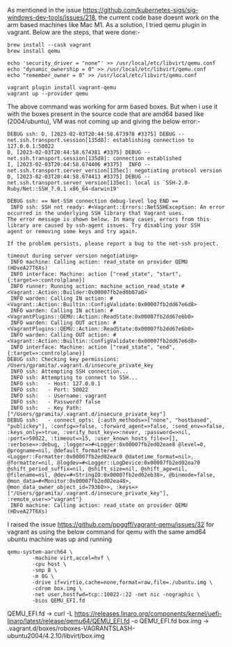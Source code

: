 As mentioned in the issue https://github.com/kubernetes-sigs/sig-windows-dev-tools/issues/218, the current code base doesnt work on the arm based machines like Mac M1.
As a solution, I tried qemu plugin in vagrant. 
Below are the steps, that were done:-

```
brew install --cask vagrant
brew install qemu

echo 'security_driver = "none"' >> /usr/local/etc/libvirt/qemu.conf
echo "dynamic_ownership = 0" >> /usr/local/etc/libvirt/qemu.conf
echo "remember_owner = 0" >> /usr/local/etc/libvirt/qemu.conf

vagrant plugin install vagrant-qemu
vagrant up --provider qemu
```

The above command was working for arm based boxes.
But when i use it with the boxes present in the source code that are amd64 based like (2004/ubuntu), 
VM was not coming up and giving the below error:-

```DEBUG ssh: == Net-SSH connection debug-level log START ==
DEBUG ssh: D, [2023-02-03T20:44:58.673978 #3375] DEBUG -- net.ssh.transport.session[135d8]: establishing connection to 127.0.0.1:50022
D, [2023-02-03T20:44:58.674381 #3375] DEBUG -- net.ssh.transport.session[135d8]: connection established
I, [2023-02-03T20:44:58.674406 #3375]  INFO -- net.ssh.transport.server_version[135ec]: negotiating protocol version
D, [2023-02-03T20:44:58.674413 #3375] DEBUG -- net.ssh.transport.server_version[135ec]: local is `SSH-2.0-Ruby/Net::SSH_7.0.1 x86_64-darwin19'

DEBUG ssh: == Net-SSH connection debug-level log END ==
 INFO ssh: SSH not ready: #<Vagrant::Errors::NetSSHException: An error occurred in the underlying SSH library that Vagrant uses.
The error message is shown below. In many cases, errors from this
library are caused by ssh-agent issues. Try disabling your SSH
agent or removing some keys and try again.

If the problem persists, please report a bug to the net-ssh project.

timeout during server version negotiating>
 INFO machine: Calling action: read_state on provider QEMU (HDveA27T6Xs)
 INFO interface: Machine: action ["read_state", "start", {:target=>:controlplane}]
 INFO runner: Running action: machine_action_read_state #<Vagrant::Action::Builder:0x00007fb2ed0b07a0>
 INFO warden: Calling IN action: #<Vagrant::Action::Builtin::ConfigValidate:0x00007fb2dd67e6d8>
 INFO warden: Calling IN action: #<VagrantPlugins::QEMU::Action::ReadState:0x00007fb2dd67e6b0>
 INFO warden: Calling OUT action: #<VagrantPlugins::QEMU::Action::ReadState:0x00007fb2dd67e6b0>
 INFO warden: Calling OUT action: #<Vagrant::Action::Builtin::ConfigValidate:0x00007fb2dd67e6d8>
 INFO interface: Machine: action ["read_state", "end", {:target=>:controlplane}]
DEBUG ssh: Checking key permissions: /Users/gpramita/.vagrant.d/insecure_private_key
 INFO ssh: Attempting SSH connection...
 INFO ssh: Attempting to connect to SSH...
 INFO ssh:   - Host: 127.0.0.1
 INFO ssh:   - Port: 50022
 INFO ssh:   - Username: vagrant
 INFO ssh:   - Password? false
 INFO ssh:   - Key Path: ["/Users/gpramita/.vagrant.d/insecure_private_key"]
DEBUG ssh:   - connect_opts: {:auth_methods=>["none", "hostbased", "publickey"], :config=>false, :forward_agent=>false, :send_env=>false, :keys_only=>true, :verify_host_key=>:never, :password=>nil, :port=>50022, :timeout=>15, :user_known_hosts_file=>[], :verbose=>:debug, :logger=>#<Logger:0x00007fb2ed02eae8 @level=0, @progname=nil, @default_formatter=#<Logger::Formatter:0x00007fb2ed02eac0 @datetime_format=nil>, @formatter=nil, @logdev=#<Logger::LogDevice:0x00007fb2ed02ea70 @shift_period_suffix=nil, @shift_size=nil, @shift_age=nil, @filename=nil, @dev=#<StringIO:0x00007fb2ed02eb38>, @binmode=false, @mon_data=#<Monitor:0x00007fb2ed02ea48>, @mon_data_owner_object_id=79360>>, :keys=>["/Users/gpramita/.vagrant.d/insecure_private_key"], :remote_user=>"vagrant"}
 INFO machine: Calling action: read_state on provider QEMU (HDveA27T6Xs)
```

I raised the issue https://github.com/ppggff/vagrant-qemu/issues/32 for vagrant as using the below command for qemu with the same amd64 ubuntu machine was up and running

```
qemu-system-aarch64 \
        -machine virt,accel=hvf \
        -cpu host \
        -smp 8 \
        -m 8G \
        -drive if=virtio,cache=none,format=raw,file=./ubuntu.img \
        -cdrom box.img \
        -net user,hostfwd=tcp::10022-:22 -net nic -nographic \
        -bios QEMU_EFI.fd
```

QEMU_EFI.fd -> curl -L https://releases.linaro.org/components/kernel/uefi-linaro/latest/release/qemu64/QEMU_EFI.fd -o QEMU_EFI.fd
box.img -> .vagrant.d/boxes/roboxes-VAGRANTSLASH-ubuntu2004/4.2.10/libvirt/box.img
